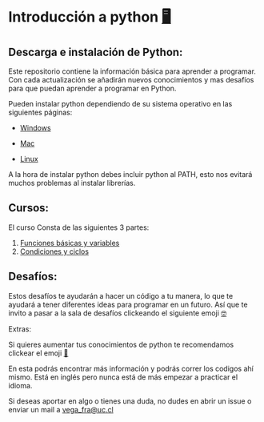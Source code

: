 # Introducción a python [:desktop_computer:](https://beitey.github.io/Intro-a-Python/)

## Descarga e instalación de Python:

Este repositorio contiene la información básica para aprender a programar. Con cada actualización se añadirán nuevos conocimientos y mas desafíos para que puedan aprender a programar en Python.

Pueden instalar python dependiendo de su sistema operativo en las siguientes páginas:

-   [Windows](https://www.python.org/downloads/ "Python for windows")

-   [Mac](https://www.python.org/downloads/macos/ "Python for mac")

-   [Linux](https://www.python.org/downloads/source/ "Python for linux")

A la hora de instalar python debes incluir python al PATH, esto nos evitará muchos problemas al instalar librerías.

## Cursos:

El curso Consta de las siguientes 3 partes:

1.  [Funciones básicas y variables](https://beitey.github.io/Intro-a-Python/Productos/Intro-a-progra.html "Clase 1")
2.  [Condiciones y ciclos](https://beitey.github.io/Intro-a-Python/Productos/clase-2.html "clase 2")

## Desafíos:

Estos desafíos te ayudarán a hacer un código a tu manera, lo que te ayudará a tener diferentes ideas para programar en un futuro. Así que te invito a pasar a la sala de desafíos clickeando el siguiente emoji [:nerd_face:](https://beitey.github.io/Intro-a-Python/Desafios/)

Extras:

Si quieres aumentar tus conocimientos de python te recomendamos clickear el emoji [:mouse2:](https://www.w3schools.com/python/default.asp)

En esta podrás encontrar más información y podrás correr los codigos ahí mismo. Está en inglés pero nunca está de más empezar a practicar el idioma.

Si deseas aportar en algo o tienes una duda, no dudes en abrir un issue o enviar un mail a [vega_fra\@uc.cl](mailto:vega_fra@uc.cl)
